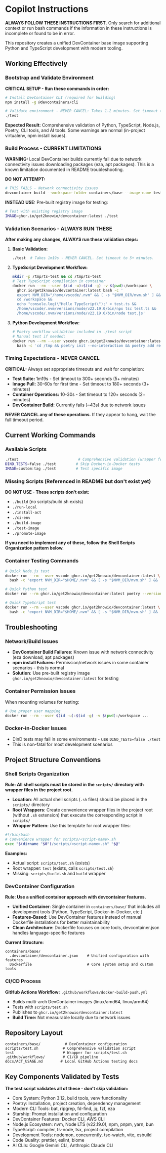 # Copilot Instructions

**ALWAYS FOLLOW THESE INSTRUCTIONS FIRST.** Only search for additional context or run bash commands if the information in these instructions is incomplete or found to be in error.

This repository creates a unified DevContainer base image supporting Python and TypeScript development with modern tooling.

## Working Effectively

### Bootstrap and Validate Environment
**CRITICAL SETUP - Run these commands in order:**

```bash
# Install DevContainer CLI (required for building)
npm install -g @devcontainers/cli

# Validate environment - NEVER CANCEL: Takes 1-2 minutes. Set timeout to 5+ minutes.
./test
```

**Expected Result:** Comprehensive validation of Python, TypeScript, Node.js, Poetry, CLI tools, and AI tools. Some warnings are normal (in-project virtualenv, npm install issues).

### Build Process - CURRENT LIMITATIONS

**WARNING:** Local DevContainer builds currently fail due to network connectivity issues downloading packages (eza, apt packages). This is a known limitation documented in README troubleshooting.

**DO NOT ATTEMPT:** 
```bash
# THIS FAILS - Network connectivity issues
devcontainer build --workspace-folder containers/base --image-name test:latest
```

**INSTEAD USE:** Pre-built registry image for testing:
```bash
# Test with existing registry image
IMAGE=ghcr.io/get2knowio/devcontainer:latest ./test
```

### Validation Scenarios - ALWAYS RUN THESE

**After making any changes, ALWAYS run these validation steps:**

1. **Basic Validation:** 
   ```bash
   ./test  # Takes 1m19s - NEVER CANCEL. Set timeout to 5+ minutes.
   ```

2. **TypeScript Development Workflow:**
   ```bash
   mkdir -p /tmp/ts-test && cd /tmp/ts-test
   # Test TypeScript compilation in container
   docker run --rm --user $(id -u):$(id -g) -v $(pwd):/workspace \
     ghcr.io/get2knowio/devcontainer:latest bash -c '
     export NVM_DIR="/home/vscode/.nvm" && [ -s "$NVM_DIR/nvm.sh" ] && . "$NVM_DIR/nvm.sh" && 
     cd /workspace && 
     echo "console.log(\"Hello TypeScript\");" > test.ts && 
     /home/vscode/.nvm/versions/node/v22.19.0/bin/npx tsc test.ts && 
     /home/vscode/.nvm/versions/node/v22.19.0/bin/node test.js'
   ```

3. **Python Development Workflow:**
   ```bash
   # Poetry workflow validation included in ./test script
   # Manual test if needed:
   docker run --rm --user vscode ghcr.io/get2knowio/devcontainer:latest \
     bash -c 'cd /tmp && poetry init --no-interaction && poetry add requests'
   ```

### Timing Expectations - NEVER CANCEL

**CRITICAL:** Always set appropriate timeouts and wait for completion:

- **Test Suite:** 1m19s - Set timeout to 300+ seconds (5+ minutes)
- **Image Pull:** 30-60s for first time - Set timeout to 180+ seconds (3+ minutes)  
- **Container Operations:** 10-30s - Set timeout to 120+ seconds (2+ minutes)
- **DevContainer Build:** Currently fails (~43s) due to network issues

**NEVER CANCEL any of these operations.** If they appear to hang, wait the full timeout period.

## Current Working Commands

### Available Scripts
```bash
./test                           # Comprehensive validation (wrapper for scripts/test.sh)
DIND_TESTS=false ./test         # Skip Docker-in-Docker tests
IMAGE=custom:tag ./test         # Test specific image
```

### Missing Scripts (Referenced in README but don't exist yet)
**DO NOT USE - These scripts don't exist:**
- `./build` (no scripts/build.sh exists)
- `./run-local`
- `./install-act` 
- `./ci-env`
- `./build-image`
- `./test-image` 
- `./promote-image`

**If you need to implement any of these, follow the Shell Scripts Organization pattern below.**

### Container Testing Commands
```bash
# Quick Node.js test
docker run --rm --user vscode ghcr.io/get2knowio/devcontainer:latest \
  bash -c 'export NVM_DIR="$HOME/.nvm" && [ -s "$NVM_DIR/nvm.sh" ] && . "$NVM_DIR/nvm.sh" && node --version'

# Quick Python test  
docker run --rm ghcr.io/get2knowio/devcontainer:latest poetry --version

# Quick TypeScript test
docker run --rm --user vscode ghcr.io/get2knowio/devcontainer:latest \
  bash -c 'export NVM_DIR="$HOME/.nvm" && [ -s "$NVM_DIR/nvm.sh" ] && . "$NVM_DIR/nvm.sh" && npx tsc --version'
```

## Troubleshooting

### Network/Build Issues
- **DevContainer Build Failures:** Known issue with network connectivity (eza download, apt packages)
- **npm install Failures:** Permission/network issues in some container scenarios - this is normal
- **Solution:** Use pre-built registry image `ghcr.io/get2knowio/devcontainer:latest` for testing

### Container Permission Issues
When mounting volumes for testing:
```bash
# Use proper user mapping
docker run --rm --user $(id -u):$(id -g) -v $(pwd):/workspace ...
```

### Docker-in-Docker Issues
- DinD tests may fail in some environments - use `DIND_TESTS=false ./test`
- This is non-fatal for most development scenarios

## Project Structure Conventions

### Shell Scripts Organization

**Rule: All shell scripts must be stored in the `scripts/` directory with wrapper files in the project root.**

- **Location**: All actual shell scripts (`.sh` files) should be placed in the `scripts/` directory
- **Root Wrappers**: Create convenience wrapper files in the project root (without `.sh` extension) that execute the corresponding script in `scripts/`
- **Wrapper Pattern**: Use this template for root wrapper files:

```bash
#!/bin/bash
# Convenience wrapper for scripts/<script-name>.sh
exec "$(dirname "$0")/scripts/<script-name>.sh" "$@"
```

**Examples:**
- Actual script: `scripts/test.sh` (exists)
- Root wrapper: `test` (exists, calls `scripts/test.sh`)
- Missing: `scripts/build.sh` and `build` wrapper

### DevContainer Configuration

**Rule: Use a unified container approach with devcontainer features.**

- **Unified Container**: Single container in `containers/base/` that includes all development tools (Python, TypeScript, Docker-in-Docker, etc.)
- **Features-Based**: Use DevContainer features instead of manual Dockerfile installations for better maintainability
- **Clean Architecture**: Dockerfile focuses on core tools, devcontainer.json handles language-specific features

**Current Structure:**
```
containers/base/
  .devcontainer/devcontainer.json    # Unified configuration with features  
  Dockerfile                         # Core system setup and custom tools
```

### CI/CD Process

**GitHub Actions Workflow:** `.github/workflows/docker-build-push.yml`
- Builds multi-arch DevContainer images (linux/amd64, linux/arm64)
- Tests with `scripts/test.sh`
- Publishes to `ghcr.io/get2knowio/devcontainer:latest`
- **Build Time:** Not measurable locally due to network issues

## Repository Layout
```
containers/base/           # DevContainer configuration
scripts/test.sh           # Comprehensive validation script
test                      # Wrapper for scripts/test.sh
.github/workflows/        # CI/CD pipeline
docs/ACT_USAGE.md        # Local GitHub Actions testing docs
```

## Key Components Validated by Tests

**The test script validates all of these - don't skip validation:**
- Core System: Python 3.12, build tools, venv functionality
- Poetry: Installation, project creation, dependency management
- Modern CLI Tools: bat, ripgrep, fd-find, jq, fzf, eza
- Starship: Prompt installation and configuration  
- DevContainer Features: Docker CLI, AWS CLI
- Node.js Ecosystem: nvm, Node LTS (v22.19.0), npm, pnpm, yarn, bun
- TypeScript: compiler, ts-node, tsx, project compilation
- Development Tools: nodemon, concurrently, tsc-watch, vite, esbuild
- Code Quality: prettier, eslint, biome
- AI CLIs: Google Gemini CLI, Anthropic Claude CLI

